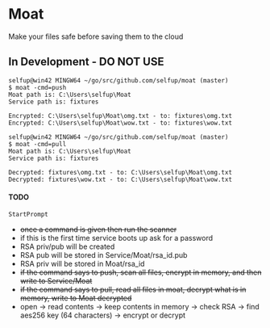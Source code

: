 # Moat

Make your files safe before saving them to the cloud

## In Development - DO NOT USE

```
selfup@win42 MINGW64 ~/go/src/github.com/selfup/moat (master)
$ moat -cmd=push
Moat path is: C:\Users\selfup\Moat
Service path is: fixtures

Encrypted: C:\Users\selfup\Moat\omg.txt - to: fixtures\omg.txt
Encrypted: C:\Users\selfup\Moat\wow.txt - to: fixtures\wow.txt

selfup@win42 MINGW64 ~/go/src/github.com/selfup/moat (master)
$ moat -cmd=pull
Moat path is: C:\Users\selfup\Moat
Service path is: fixtures

Decrypted: fixtures\omg.txt - to: C:\Users\selfup\Moat\omg.txt
Decrypted: fixtures\wow.txt - to: C:\Users\selfup\Moat\wow.txt
```

#### TODO

`StartPrompt`

- ~~once a command is given then run the scanner~~
- if this is the first time service boots up ask for a password
- RSA priv/pub will be created
- RSA pub will be stored in Service/Moat/rsa_id.pub
- RSA priv will be stored in Moat/rsa_id
- ~~if the command says to push, scan all files, encrypt in memory, and then write to Service/Moat~~
- ~~if the command says to pull, read all files in moat, decrypt what is in memory, write to Moat decrypted~~
- open -> read contents -> keep contents in memory -> check RSA -> find aes256 key (64 characters) -> encrypt or decrypt
